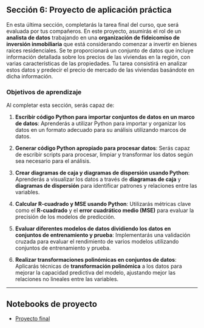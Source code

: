 ## Sección 6: Proyecto de aplicación práctica

En esta última sección, completarás la tarea final del curso, que será evaluada por tus compañeros. En este proyecto, asumirás el rol de un **analista de datos** trabajando en una **organización de fideicomiso de inversión inmobiliaria** que está considerando comenzar a invertir en bienes raíces residenciales. Se te proporcionará un conjunto de datos que incluye información detallada sobre los precios de las viviendas en la región, con varias características de las propiedades. Tu tarea consistirá en analizar estos datos y predecir el precio de mercado de las viviendas basándote en dicha información.

### Objetivos de aprendizaje

Al completar esta sección, serás capaz de:

1. **Escribir código Python para importar conjuntos de datos en un marco de datos**: Aprenderás a utilizar Python para importar y organizar los datos en un formato adecuado para su análisis utilizando marcos de datos.

2. **Generar código Python apropiado para procesar datos**: Serás capaz de escribir scripts para procesar, limpiar y transformar los datos según sea necesario para el análisis.

3. **Crear diagramas de caja y diagramas de dispersión usando Python**: Aprenderás a visualizar los datos a través de **diagramas de caja** y **diagramas de dispersión** para identificar patrones y relaciones entre las variables.

4. **Calcular R-cuadrado y MSE usando Python**: Utilizarás métricas clave como el **R-cuadrado** y el **error cuadrático medio (MSE)** para evaluar la precisión de los modelos de predicción.

5. **Evaluar diferentes modelos de datos dividiendo los datos en conjuntos de entrenamiento y prueba**: Implementarás una validación cruzada para evaluar el rendimiento de varios modelos utilizando conjuntos de entrenamiento y prueba.

6. **Realizar transformaciones polinómicas en conjuntos de datos**: Aplicarás técnicas de **transformación polinómica** a los datos para mejorar la capacidad predictiva del modelo, ajustando mejor las relaciones no lineales entre las variables.

---
## Notebooks de proyecto

- [Proyecto final]()
